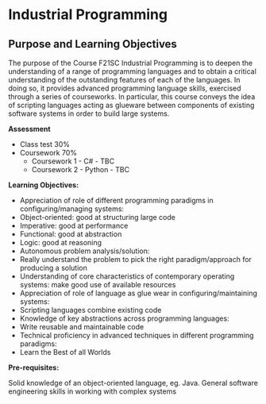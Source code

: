 # Industrial Programming

## Purpose and Learning Objectives

The purpose of the Course F21SC Industrial Programming is to deepen the understanding of a range of programming languages and to obtain a critical understanding of the outstanding features of each of the languages. In doing so, it provides advanced programming language skills, exercised through a series of courseworks. In particular, this course conveys the idea of scripting languages acting as glueware between components of existing software systems in order to build large systems.

**Assessment**

* Class test 30%
* Coursework 70%
    * Coursework 1 - C# - TBC
    * Coursework 2 - Python - TBC

**Learning Objectives:**

* Appreciation of role of different programming paradigms in configuring/managing systems:
* Object-oriented: good at structuring large code
* Imperative: good at performance
* Functional: good at abstraction
* Logic: good at reasoning
* Autonomous problem analysis/solution:
* Really understand the problem to pick the right paradigm/approach for producing a solution
* Understanding of core characteristics of contemporary operating systems: make good use of available resources
* Appreciation of role of language as glue wear in configuring/maintaining systems:
* Scripting languages combine existing code
* Knowledge of key abstractions across programming languages:
* Write reusable and maintainable code
* Technical proficiency in advanced techniques in different programming paradigms:
* Learn the Best of all Worlds

**Pre-requisites:**

Solid knowledge of an object-oriented language, eg. Java.
General software engineering skills in working with complex systems
